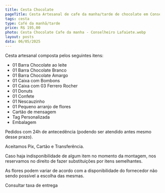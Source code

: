 ```yaml
---
title: Cesta Chocolate
pageTitle: Cesta Artesanal de cafe da manha/tarde de chocolate em Conselheiro Lafaiete MG | Memorare Cestas
tags: cesta
type: Café da manhã/tarde
price: R$ 195,00
photo: Cesta Chocolate Cafe da manha - Conselheiro Lafaiete.webp
layout: posts
data: 06/05/2025
---
```

Cesta artesanal composta pelos seguintes itens:

- 01 Barra Chocolate ao leite
- 01 Barra Chocolate Branco
- 01 Barra Chocolate Amargo
- 01 Caixa com Bombons
- 01 Caixa com 03 Ferrero Rocher
- 01 Donuts
- 01 Confete
- 01 Nescauzinho
- 01 Pequeno arranjo de flores
- Cartão de mensagem
- Tag Personalizada
- Embalagem


Pedidos com 24h de antecedência (podendo ser atendido antes mesmo desse prazo). 

Aceitamos Pix, Cartão e Transferência. 

Caso haja indisponibilidade de algum item no momento da montagem, nos reservamos no direito de fazer substituições por itens semelhantes. 

As flores podem variar de acordo com a disponibilidade do fornecedor não sendo possível a escolha das mesmas. 

Consultar taxa de entrega